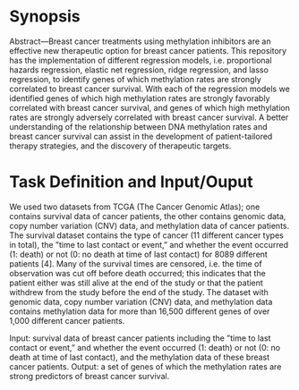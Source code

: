 # Synopsis

Abstract—Breast cancer treatments using methylation inhibitors are an effective new therapeutic option for breast cancer
patients. This repository has the implementation of different regression models, i.e. proportional hazards regression, elastic net regression, ridge regression, and lasso regression, to identify genes of which methylation rates are strongly correlated to breast cancer survival. With each of the regression models we identified genes of which high methylation rates are strongly favorably correlated with breast cancer survival, and genes of which high methylation rates are strongly adversely correlated with breast cancer survival. A better understanding of the relationship between DNA methylation rates and breast cancer survival can assist in the development of patient-tailored therapy strategies, and the discovery of therapeutic targets.

# Task Definition and Input/Ouput

We used two datasets from TCGA (The Cancer Genomic Atlas); one contains survival data of cancer patients, the other contains genomic data, copy number variation (CNV) data, and methylation data of cancer patients. The survival dataset contains the type of cancer (11 different cancer types in total), the ”time to last contact or event,” and whether the event occurred (1: death) or not (0: no death at time of last contact) for 8089 different patients [4]. Many of the survival times are censored, i.e. the time of observation was cut off before death occurred; this indicates that the patient either was still alive at the end of the study or that the patient withdrew from the study before the end of the study. The dataset with genomic data, copy number variation (CNV) data, and methylation data contains methylation data for more than 16,500 different genes of over 1,000 different cancer patients.

Input: survival data of breast cancer patients including the ”time to last contact or event,” and whether the event occurred (1: death) or not (0: no death at time of last contact), and the methylation data of these breast cancer
patients. 
Output: a set of genes of which the methylation rates are strong predictors of breast cancer survival.
